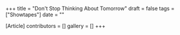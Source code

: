 +++
title = "Don't Stop Thinking About Tomorrow"
draft = false
tags = ["Showtapes"]
date = ""

[Article]
contributors = []
gallery = []
+++